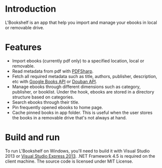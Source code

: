 Introduction
==========

L'Bookshelf is an app that help you import and manage your ebooks in local or removable drive.

Features
==========

- Import ebooks (currently pdf only) to a specified location, local or removable.
- Read metadata from pdf with [PDFSharp](http://pdfsharp.com/PDFsharp/).
- Fetch all required metadata such as title, authors, publisher, description, etc with [Google Books API](https://developers.google.com/books/) or [Douban API](http://developers.douban.com/wiki/?title=guide).
- Manage ebooks through different dimensions such as category, publisher, or booklist. Under the hook, ebooks are stored in a directory structure based on categories.
- Search ebooks through their title.
- Pin frequently opened ebooks to home page.
- Cache pinned books in app folder. This is useful when the user stores the books in a removable drive that's not always at hand.

Build and run
==========

To run L'Bookshelf on Windows, you'll need to build it with Visual Studio 2013 or [Visual Studio Express 2013](http://www.microsoft.com/click/services/Redirect2.ashx?CR_CC=200395106). .NET Framework 4.5 is required on the client machine. The source code is licensed under MIT License.

